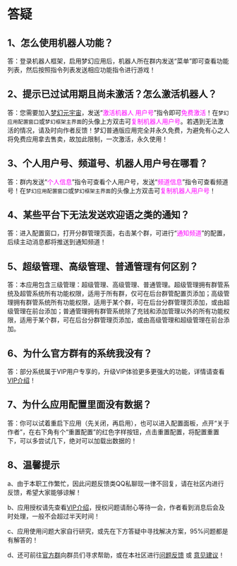 # 答疑

## 1、怎么使用机器人功能？

答：登录机器人框架，启用梦幻应用后，机器人所在群内发送“菜单”即可查看功能列表，然后按照指令列表发送相应功能指令进行游戏！

## 2、提示已过试用期且尚未激活？怎么激活机器人？

答：您需要加入[梦幻元宇宙](https://open.drea.cc/16)，发送“<font v-pre color=Fuchsia>激活机器人 用户号</font>”指令即可<font v-pre color=Fuchsia>免费激活</font>！在```梦幻应用配置窗口```或```梦幻框架主界面```的头像上方双击可<font v-pre color=Fuchsia>复制机器人用户号</font>。若遇到无法激活的情况，请及时向作者反馈！梦幻普通版应用完全并永久免费，为避免有心之人将免费应用拿去售卖，故加此限制，一次激活，永久使用！

## 3、个人用户号、频道号、机器人用户号在哪看？

答：群内发送“<font v-pre color=Fuchsia>个人信息</font>”指令可查看个人用户号，发送“<font v-pre color=Fuchsia>频道信息</font>”指令可查看频道号！在```梦幻应用配置窗口```或```梦幻框架主界面```的头像上方双击可<font v-pre color=Fuchsia>复制机器人用户号</font>！

## 4、某些平台下无法发送欢迎语之类的通知？

答：进入配置窗口，打开分群管理页面，右击某个群，可进行“<font v-pre color=Fuchsia>通知频道</font>”的配置，后续主动消息都将推送到通知频道！

## 5、超级管理、高级管理、普通管理有何区别？

答：本应用包含三级管理：超级管理、高级管理、普通管理。超级管理拥有群管系统及超管系统所有功能权限，适用于所有群，仅可在后台群管配置页添加；高级管理拥有群管系统所有功能权限，适用于某个群，可在后台分群管理页添加，或由超级管理在前台添加；普通管理拥有群管系统除了充钱和添加管理以外的所有功能权限，适用于某个群，可在后台分群管理页添加，或由高级管理和超级管理在前台添加。

<!--

## 6、机器人不回复、发言被屏蔽、显示风控、被冻结、回复很慢、容易奔溃？

答：存在此问题的机器人很普遍，你用其他应用也是一样的，所以与应用本身无关，那么问题到底出在哪里？首先可能是网络原因，网络太慢，加载消息自然不稳定；其次可能是你机器人QQ等级太低，频繁发言容易被腾讯屏蔽；然后可能是你机器人加的群太多，同一时间处理的线程消息太多，自然会发生混乱，就像你的电脑开的东西太多会卡顿死机是一个道理！那么该如何解决这个问题呢？首先，最主要的一点，就是不要怕冻结，冻结了就解冻，慢慢的，在一个地方挂的时间长了，IP稳定下来，冻结的几率自然就小了；其次，就是将机器人加群个数控制在8个以内，然后，就是用高等级的QQ，使用更稳定的宽带，用性能更好的电脑挂QQ机器人！

-->

## 6、为什么官方群有的系统我没有？

答：部分系统属于VIP用户专享的，升级VIP体验更多更强大的功能，详情请查看[VIP介绍](https://open.drea.cc/3)！

## 7、为什么应用配置里面没有数据？

答：你可以试着重启下应用（先关闭，再启用），也可以进入配置面板，点开“关于作者”，在右下角有个“重置配置”的红色字样按钮，点击重置配置，将配置重置下，可以多尝试几下，绝对可以加载出数据的！

## 8、温馨提示

a、由于本职工作繁忙，因此问题反馈类QQ私聊现一律不回复，请在社区内进行反馈，希望大家能够谅解！

b、应用授权请先查看[VIP介绍](https://open.drea.cc/3)，授权问题请耐心等待一会，作者看到消息后会及时处理，一般不会超过半天时间！

c、应用使用问题大家自行研究，或先在下方答疑中寻找解决方案，95%问题都是有解答的！

d、还可前往[官方群](https://open.drea.cc/16)向群员们寻求帮助，或在本社区进行[问题反馈](https://open.drea.cc/9) 或 [意见建议](https://open.drea.cc/13)！